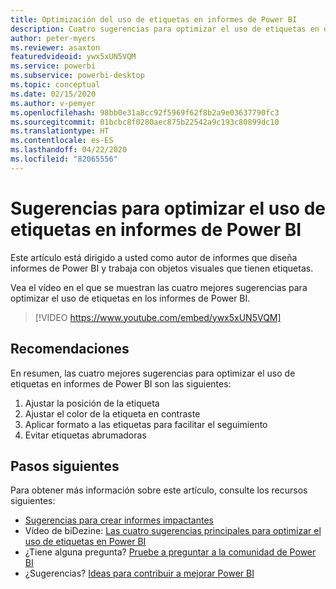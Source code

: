 ```yaml
---
title: Optimización del uso de etiquetas en informes de Power BI
description: Cuatro sugerencias para optimizar el uso de etiquetas en objetos visuales de informes de Power BI, en Power BI Desktop o el servicio Power BI.
author: peter-myers
ms.reviewer: asaxton
featuredvideoid: ywx5xUN5VQM
ms.service: powerbi
ms.subservice: powerbi-desktop
ms.topic: conceptual
ms.date: 02/15/2020
ms.author: v-pemyer
ms.openlocfilehash: 98bb0e31a8cc92f5969f62f8b2a9e03637790fc3
ms.sourcegitcommit: 01bcbc8f0280aec875b22542a9c193c80899dc10
ms.translationtype: HT
ms.contentlocale: es-ES
ms.lasthandoff: 04/22/2020
ms.locfileid: "82065556"
---
```

# <a name="tips-to-optimize-the-use-of-labels-in-power-bi-reports"></a>Sugerencias para optimizar el uso de etiquetas en informes de Power BI

Este artículo está dirigido a usted como autor de informes que diseña informes de Power BI y trabaja con objetos visuales que tienen etiquetas.

Vea el vídeo en el que se muestran las cuatro mejores sugerencias para optimizar el uso de etiquetas en los informes de Power BI.

> [!VIDEO https://www.youtube.com/embed/ywx5xUN5VQM]

## <a name="tips"></a>Recomendaciones

En resumen, las cuatro mejores sugerencias para optimizar el uso de etiquetas en informes de Power BI son las siguientes:

1. Ajustar la posición de la etiqueta
1. Ajustar el color de la etiqueta en contraste
1. Aplicar formato a las etiquetas para facilitar el seguimiento
1. Evitar etiquetas abrumadoras

## <a name="next-steps"></a>Pasos siguientes

Para obtener más información sobre este artículo, consulte los recursos siguientes:

- [Sugerencias para crear informes impactantes](../desktop-tips-and-tricks-for-creating-reports.md)
- Vídeo de biDezine: [Las cuatro sugerencias principales para optimizar el uso de etiquetas en Power BI](https://www.youtube.com/watch?v=ywx5xUN5VQM)
- ¿Tiene alguna pregunta? [Pruebe a preguntar a la comunidad de Power BI](https://community.powerbi.com/)
- ¿Sugerencias? [Ideas para contribuir a mejorar Power BI](https://ideas.powerbi.com)
